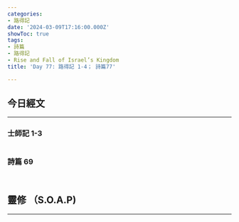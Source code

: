 ```yaml
---
categories:
- 路得記
date: '2024-03-09T17:16:00.000Z'
showToc: true
tags:
- 詩篇
- 路得記
- Rise and Fall of Israel’s Kingdom
title: 'Day 77: 路得記 1-4； 詩篇77'

---
```




## 今日經文

------

### 士師記 1-3


```bash


```

### 詩篇 69

```bash



```

## 靈修 （S.O.A.P)

------



